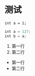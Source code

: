# 测试

`int a = 1;`

 ```javascript
 int a = 127;
 int b = a;
 ```
 
 1. 第一行
 2. 第二行
 
 
 * 第一行
 * 第二行
